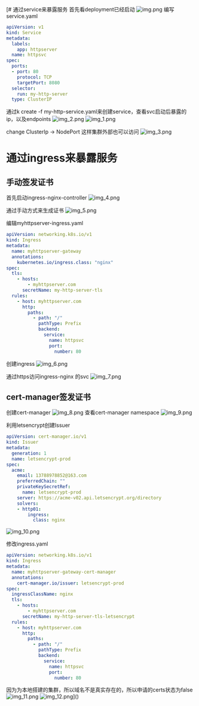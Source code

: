 [# 通过service来暴露服务
首先看deployment已经启动
![img.png](screenshots-homework2/img.png)
编写service.yaml
```yaml
apiVersion: v1
kind: Service
metadata:  
  labels:    
    app: httpserver  
  name: httpsvc
spec:  
  ports:    
  - port: 80      
    protocol: TCP      
    targetPort: 8080  
  selector:    
    run: my-http-server
  type: ClusterIP
```
通过k create -f my-http-service.yaml来创建service，查看svc启动后暴露的ip，以及endpoints
![img_2.png](screenshots-homework2/img_2.png)
![img_1.png](screenshots-homework2/img_1.png)

change ClusterIp -> NodePort
这样集群外部也可以访问
![img_3.png](screenshots-homework2/img_3.png)

# 通过ingress来暴露服务
## 手动签发证书
首先启动ingress-nginx-controller
![img_4.png](screenshots-homework2/img_4.png)

通过手动方式来生成证书
![img_5.png](screenshots-homework2/img_5.png)

编辑myhttpserver-ingress.yaml
```yaml
apiVersion: networking.k8s.io/v1
kind: Ingress
metadata:
  name: myhttpserver-gateway
  annotations:
    kubernetes.io/ingress.class: "nginx"
spec:
  tls:
    - hosts:
        - myhttpserver.com
      secretName: my-http-server-tls
  rules:
    - host: myhttpserver.com
      http:
        paths:
          - path: "/"
            pathType: Prefix
            backend:
              service:
                name: httpsvc
                port:
                  number: 80
```

创建ingress
![img_6.png](screenshots-homework2/img_6.png)

通过https访问ingress-nginx 的svc
![img_7.png](screenshots-homework2/img_7.png)

## cert-manager签发证书
创建cert-manager
![img_8.png](screenshots-homework2/img_8.png)
查看cert-manager namespace
![img_9.png](screenshots-homework2/img_9.png)

利用letsencrypt创建Issuer
```yaml
apiVersion: cert-manager.io/v1
kind: Issuer
metadata:  
  generation: 1  
  name: letsencrypt-prod
spec:  
  acme:    
    email: 13788978852@163.com    
    preferredChain: ""    
    privateKeySecretRef:      
      name: letsencrypt-prod    
    server: https://acme-v02.api.letsencrypt.org/directory    
    solvers:    
    - http01:        
        ingress:          
          class: nginx
```
![img_10.png](screenshots-homework2/img_10.png)

修改ingress.yaml
```yaml
apiVersion: networking.k8s.io/v1
kind: Ingress
metadata:
  name: myhttpserver-gateway-cert-manager
  annotations:
    cert-manager.io/issuer: letsencrypt-prod
spec:
  ingressClassName: nginx
  tls:
    - hosts:
        - myhttpserver.com
      secretName: my-http-server-tls-letsencrypt
  rules:
    - host: myhttpserver.com
      http:
        paths:
          - path: "/"
            pathType: Prefix
            backend:
              service:
                name: httpsvc
                port:
                  number: 80
```
因为为本地搭建的集群，所以域名不是真实存在的，所以申请的certs状态为false
![img_11.png](screenshots-homework2/img_11.png)
![img_12.png](screenshots-homework2/img_12.png)]()